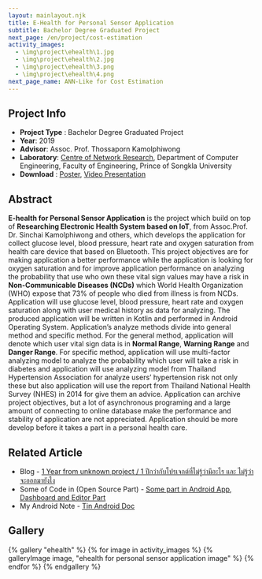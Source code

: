 ```yaml
---
layout: mainlayout.njk
title: E-Health for Personal Sensor Application
subtitle: Bachelor Degree Graduated Project
next_page: /en/project/cost-estimation
activity_images:
  - \img\project\ehealth\1.jpg
  - \img\project\ehealth\2.jpg
  - \img\project\ehealth\3.png
  - \img\project\ehealth\4.png
next_page_name: ANN-Like for Cost Estimation
---
```


## Project Info

- **Project Type** : Bachelor Degree Graduated Project
- **Year**: 2019
- **Advisor**: Assoc. Prof. Thossaporn Kamolphiwong
- **Laboratory**: [Centre of Network Research](https://www.facebook.com/CNRPSU/), Department of Computer Engineering, Faculty of Engineering, Prince of Songkla University
- **Download** : [Poster](https://project.coe.psu.ac.th/projects/5ebe1ecb480d363a31f2fc18/resources/5ebe1f8e453cbc35d4bad154/Poster_0428.pdf), [Video Presentation](https://www.youtube.com/watch?v=n3t4zmdihQ0&t=843s)

## Abstract

**E-health for Personal Sensor Application** is the project which build on top of **Researching Electronic Health System based on IoT**, from Assoc.Prof. Dr. Sinchai Kamolphiwong and others, which develops the application for collect glucose level, blood pressure, heart rate and oxygen saturation from health care device that based on Bluetooth. This project objectives are for making application a better performance while the application is looking for oxygen saturation and for improve application performance on analyzing the probability that use who own these vital sign values may have a risk in **Non-Communicable Diseases (NCDs)** which World Health Organization (WHO) expose that 73% of people who died from illness is from NCDs. Application will use glucose level, blood pressure, heart rate and oxygen saturation along with user medical history as data for analyzing. The produced application will be written in Kotlin and performed in Android Operating System. Application’s analyze methods divide into general method and specific method. For the general method, application will denote which user vital sign data is in **Normal Range**, **Warning Range** and **Danger Range**. For specific method, application will use multi-factor analyzing model to analyze the probability which user will take a risk in diabetes and application will use analyzing model from Thailand Hypertension Association for analyze users’ hypertension risk not only these but also application will use the report from Thailand National Health Survey (NHES) in 2014 for give them an advice. Application can archive project objectives, but a lot of asynchronous programing and a large amount of connecting to online database make the performance and stability of application are not appreciated. Application should be more develop before it takes a part in a personal health care.

## Related Article

- Blog - [1 Year from unknown project / 1 ปีกว่ากับโปรเจกต์ที่ไม่รู้ว่ามีอะไร และ ไม่รู้ว่าจะออกมายังไง](https://www.theduckcreator.in.th/it-blog/2020/06/05/senior-project-talk.html)
- Some of Code in (Open Source Part) - [Some part in Android App](https://github.com/cnrpsu-2019/cnrphr-open), [Dashboard and Editor Part](https://github.com/cnrpsu-2019/phr-dashboard)
- My Android Note - [Tin Android Doc](https://www.theduckcreator.in.th/tin-android-docs/)

## Gallery

<html>
{% gallery "ehealth" %}
{% for image in activity_images %}
{% galleryImage image, "ehealth for personal sensor application image" %}
{% endfor %}
{% endgallery %}
</html>
<div class="shadow-md grid grid-cols-2 md:grid-cols-3"></div>
